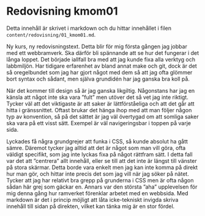 ---
---
Redovisning kmom01
=========================

Detta innehåll är skrivet i markdown och du hittar innehållet i filen `content/redovisning/01_kmom01.md`.

Ny kurs, ny redovisningstext. Detta blir för mig första gången jag jobbar med ett webbramverk. Ska därför bli spännande att se hur det fungerar i det långa loppet. Det började iallfall bra med att jag kunde fixa alla verktyg och labbmiljön. Har tidigare erfarenhet av bland annat make och git, dock är det så oregelbundet som jag har gjort något med dem så att jag ofta glömmer bort syntax och sådant, men själva grundidén har jag ganska bra koll på.

När det kommer till design så är jag ganska  likgiltig. Någonstans har jag en känsla att något inte ska vara ”fult” men utöver det så vet jag inte riktigt. Tycker väl att det viktigaste är att saker är lättförståeliga och att det går att hitta i gränssnittet. Oftast brukar det hänga ihop med att man följer någon typ av konvention, så på det sättet är jag väl övertygad om att somliga saker ska vara på ett visst sätt. Exempel är väl navigeringsbar i toppen på varje sida. 

Lyckades få några grundgrejer att funka i CSS, så kunde absolut ha gått sämre. Däremot tycker jag alltid att det är något som man vill göra, ofta väldigt specifikt, som jag inte lyckas fixa på något rättfram sätt. I detta fall var det att ”centrera” allt innehåll, eller se till att det inte är längst till vänster på stora skärmar. Detta borde vara enkelt men jag kan inte komma på direkt hur man gör, och hittar inte precis det som jag vill när jag söker på nätet. Tycker att jag har relativt bra grepp på grunderna i CSS men är ofta någon sådan här grej som gäckar en. Annars var den största ”aha” upplevelsen för mig denna gång hur ramverket förenklar arbetet med en webbsida. Med markdown är det i princip möjligt att låta icke-tekniskt invigda skriva innehåll till sidan på direkten, vilket kan tänka mig är en stor fördel.
